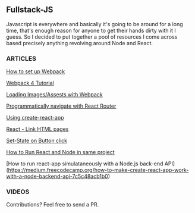 ## Fullstack-JS
Javascript is everywhere and basically it's going to be around for a long time, that's enough reason for anyone to get their hands dirty with it I guess. 
So I decided to put together a pool of resources I come across based precisely anything revolving around Node and React.



### ARTICLES
[How to set up Webpack](https://scotch.io/tutorials/setting-up-webpack-for-any-project)

[Webpack 4 Tutorial](https://www.valentinog.com/blog/webpack-tutorial/#webpack_4_as_a_zero_configuration_module_bundler)

[Loading Images/Assests with Webpack](https://webpack.js.org/guides/asset-management/#loading-images)

[Programmatically navigate with React Router](https://tylermcginnis.com/react-router-programmatically-navigate/)

[Using create-react-app](https://www.codecademy.com/articles/how-to-create-a-react-app)

[React <Link> - Link HTML pages](https://knowbody.github.io/react-router-docs/api/Link.html)

[Set-State on Button click](https://stackoverflow.com/questions/38038521/reactjs-onclick-setstate-to-different-element)

[How to Run React and Node in same project](https://hackernoon.com/full-stack-web-application-using-react-node-js-express-and-webpack-97dbd5b9d708)

[How to run react-app simulataneously  with a Node.js back-end API] (https://medium.freecodecamp.org/how-to-make-create-react-app-work-with-a-node-backend-api-7c5c48acb1b0)


### VIDEOS



Contributions? Feel free to send a PR.
